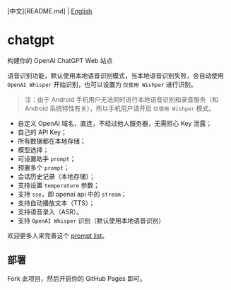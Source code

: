 [中文][README.md] | [English](README.en.md)

# chatgpt
构建你的 OpenAI ChatGPT Web 站点

语音识别功能，默认使用本地语音识别模式，当本地语音识别失败，会自动使用 `OpenAI Whisper` 开始识别，也可以设置为 `仅使用 Wishper` 进行识别。

> 注：由于 Android 手机用户无法同时进行本地语音识别和录音服务（和 Android 系统特性有关），所以手机用户请开启 `仅使用 Wishper` 模式。

- 自定义 OpenAI 域名，直连，不经过他人服务器，无需担心 Key 泄露；
- 自己的 API Key；
- 所有数据都在本地存储；
- 模型选择；
- 可设置助手 `prompt`；
- 预置多个 `prompt`；
- 会话历史记录（本地存储）；
- 支持设置 `temperature` 参数；
- 支持 `sse`，即 openai api 中的 `stream`；
- 支持自动播放文本（TTS）；
- 支持语音录入（ASR）。
- 支持 `OpenAI Whisper` 识别（默认使用本地语音识别）

欢迎更多人来完善这个 [prompt list](https://github.com/excing/chatgpt/blob/main/prompts.json)。

## 部署

Fork 此项目，然后开启你的 GitHub Pages 即可。
